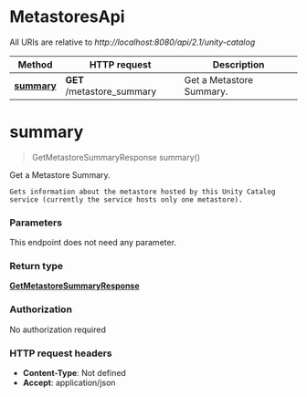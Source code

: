 # MetastoresApi

All URIs are relative to *http://localhost:8080/api/2.1/unity-catalog*

| Method | HTTP request | Description |
|------------- | ------------- | -------------|
| [**summary**](MetastoresApi.md#summary) | **GET** /metastore_summary | Get a Metastore Summary. |


<a name="summary"></a>
# **summary**
> GetMetastoreSummaryResponse summary()

Get a Metastore Summary.

    Gets information about the metastore hosted by this Unity Catalog service (currently the service hosts only one metastore). 

### Parameters
This endpoint does not need any parameter.

### Return type

[**GetMetastoreSummaryResponse**](../Models/GetMetastoreSummaryResponse.md)

### Authorization

No authorization required

### HTTP request headers

- **Content-Type**: Not defined
- **Accept**: application/json

